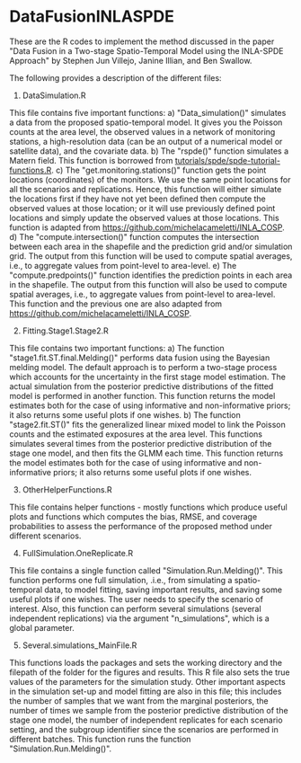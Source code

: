 # DataFusionINLASPDE

These are the R codes to implement the method discussed in the paper "Data Fusion in a Two-stage Spatio-Temporal Model using the INLA-SPDE Approach" by Stephen Jun Villejo, Janine Illian, and Ben Swallow.

The following provides a description of the different files:

1. DataSimulation.R

  This file contains five important functions:
    a) "Data_simulation()" simulates a data from the proposed spatio-temporal model. It gives you the Poisson counts at the area level, the observed values in a network of monitoring stations, a high-resolution data (can be an output of a numerical model or satellite data), and the covariate data.
    b) The "rspde()" function simulates a Matern field. This function is borrowed from [tutorials/spde/spde-tutorial-functions.R](https://github.com/grantbrown/inla/blob/master/tutorials/spde/spde-tutorial-functions.R).
    c) The "get.monitoring.stations()" function gets the point locations (coordinates) of the monitors. We use the same point locations for all the scenarios and replications. Hence, this function will either simulate the locations first if they have not yet been defined then compute the observed values at those location; or it will use previously defined point locations and simply update the observed values at those locations. This function is adapted from https://github.com/michelacameletti/INLA_COSP. 
    d) The "compute.intersection()" function computes the intersection between each area in the shapefile and the prediction grid and/or simulation grid. The output from this function will be used to compute spatial averages, i.e., to aggregate values from point-level to area-level. 
    e) The "compute.predpoints()" function identifies the prediction points in each area in the shapefile. The output from this function will also be used to compute spatial averages, i.e., to aggregate values from point-level to area-level. This function and the previous one are also adapted from https://github.com/michelacameletti/INLA_COSP. 

  
2. Fitting.Stage1.Stage2.R 

  This file contains two important functions: 
    a) The function "stage1.fit.ST.final.Melding()" performs data fusion using the Bayesian melding model. The default approach is to perform a two-stage process  which accounts for the uncertainty in the first stage model estimation. The actual simulation from the posterior predictive distributions of the fitted model is performed in another function. This function returns the model estimates both for the case of using informative and non-informative priors; it also returns some useful plots if one wishes. 
    b) The function "stage2.fit.ST()" fits the generalized linear mixed model to link the Poisson counts and the estimated exposures at the area level. This functions simulates several times from the posterior predictive distribution of the stage one model, and then fits the GLMM each time. This function returns the model estimates both for the case of using informative and non-informative priors; it also returns some useful plots if one wishes. 
  
  3. OtherHelperFunctions.R
  
  This file contains helper functions - mostly functions which produce useful plots and functions which computes the bias, RMSE, and coverage probabilities to assess the performance of the proposed method under different scenarios.
 
  4. FullSimulation.OneReplicate.R

  This file contains a single function called "Simulation.Run.Melding()". This function performs one full simulation, .i.e., from simulating a spatio-temporal data, to model fitting, saving important results, and saving some useful plots if one wishes. The user needs to specify the scenario of interest. Also, this function can perform several simulations (several independent replications) via the argument "n_simulations", which is a global parameter.
  
  5. Several.simulations_MainFile.R

  This functions loads the packages and sets the working directory and the filepath of the folder for the figures and results. This R file also sets the true values of the parameters for the simulation study. Other important aspects in the simulation set-up and model fitting are also in this file; this includes the number of samples that we want from the marginal posteriors, the number of times we sample from the posterior predictive distribution of the stage one model, the number of independent replicates for each scenario setting, and the subgroup identifier since the scenarios are performed in different batches. This function runs the function "Simulation.Run.Melding()".
  
  
  
